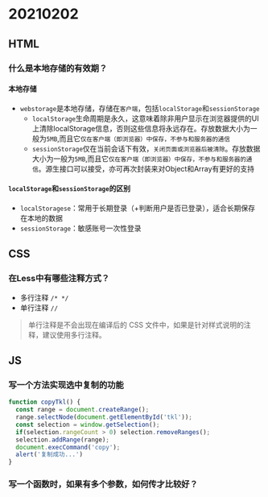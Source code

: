 # 20210202

## HTML

### 什么是本地存储的有效期？

#### 本地存储

* `webstorage`是本地存储，存储在`客户端`，包括`localStorage`和`sessionStorage`
  * `localStorage`生命周期是永久，这意味着除非用户显示在浏览器提供的UI上清除localStorage信息，否则这些信息将永远存在。存放数据大小为一般为`5MB`,而且它`仅在客户端（即浏览器）中保存，不参与和服务器的通信`
  * `sessionStorage`仅在当前会话下有效，`关闭页面或浏览器后被清除`。存放数据大小为一般为`5MB`,而且它`仅在客户端（即浏览器）中保存，不参与和服务器的通信`。源生接口可以接受，亦可再次封装来对Object和Array有更好的支持

#### `localStorage`和`sessionStorage`的区别

* `localStoragese`：常用于长期登录（+判断用户是否已登录），适合长期保存在本地的数据
* `sessionStorage`：敏感账号一次性登录

## CSS

### 在Less中有哪些注释方式？

* 多行注释 `/* */`
* 单行注释 `//`

> 单行注释是不会出现在编译后的 CSS 文件中，如果是针对样式说明的注释，建议使用多行注释。

## JS

### 写一个方法实现选中复制的功能

```js
function copyTkl() {
  const range = document.createRange();
  range.selectNode(document.getElementById('tkl'));
  const selection = window.getSelection();
  if(selection.rangeCount > 0) selection.removeRanges();
  selection.addRange(range);
  document.execCommand('copy');
  alert('复制成功...')
}
```

### 写一个函数时，如果有多个参数，如何传才比较好？
